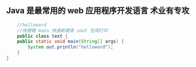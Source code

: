 ## Java 是最常用的 web 应用程序开发语言 术业有专攻

```java
    //helloword
    //快捷键 main 快速新建类 sout 生成打印
    public class text {
    public static void main(String[] args) {
        System.out.println("helloword");
    }
}

```

